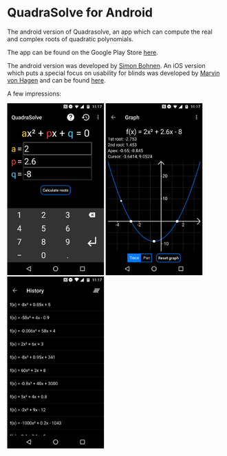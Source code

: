 # QuadraSolve for Android
The android version of Quadrasolve, an app which can compute the real and complex roots of quadratic polynomials.

The app can be found on the Google Play Store [here](https://play.google.com/store/apps/details?id=de.jamesbeans.quadrasolve&hl=en).

The android version was developed by [Simon Bohnen](http://simonbohnen.me). An iOS version which puts a special focus on usability for blinds was developed by [Marvin von Hagen](http://vhagen.me) and can be found [here](https://itunes.apple.com/US/app/id1196212823?mt=8).

A few impressions:

<img src="https://raw.githubusercontent.com/Simonibo/QuadraSolveAndroid/master/screenshots/main.png" alt="The main activity of the app" title="Main activity of the app" width="225" height="400">  <img src="https://raw.githubusercontent.com/Simonibo/QuadraSolveAndroid/master/screenshots/graph.png" title="The graph" alt="The graph view" width="225" height="400">  <img src="https://raw.githubusercontent.com/Simonibo/QuadraSolveAndroid/master/screenshots/history.png" title="History" alt="The history view" width="225" height="400">
